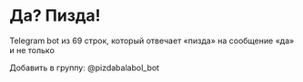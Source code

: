 # Да? Пизда!
Telegram bot из 69 строк, который отвечает «пизда» на сообщение «да» и не только

Добавить в группу: @pizdabalabol_bot

